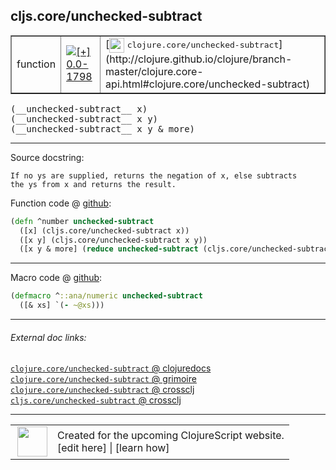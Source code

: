 ## cljs.core/unchecked-subtract



 <table border="1">
<tr>
<td>function</td>
<td><a href="https://github.com/cljsinfo/cljs-api-docs/tree/0.0-1798"><img valign="middle" alt="[+] 0.0-1798" title="Added in 0.0-1798" src="https://img.shields.io/badge/+-0.0--1798-lightgrey.svg"></a> </td>
<td>
[<img height="24px" valign="middle" src="http://i.imgur.com/1GjPKvB.png"> <samp>clojure.core/unchecked-subtract</samp>](http://clojure.github.io/clojure/branch-master/clojure.core-api.html#clojure.core/unchecked-subtract)
</td>
</tr>
</table>


 <samp>
(__unchecked-subtract__ x)<br>
</samp>
 <samp>
(__unchecked-subtract__ x y)<br>
</samp>
 <samp>
(__unchecked-subtract__ x y & more)<br>
</samp>

---





Source docstring:

```
If no ys are supplied, returns the negation of x, else subtracts
the ys from x and returns the result.
```


Function code @ [github](https://github.com/clojure/clojurescript/blob/r2850/src/cljs/cljs/core.cljs#L2017-L2022):

```clj
(defn ^number unchecked-subtract
  ([x] (cljs.core/unchecked-subtract x))
  ([x y] (cljs.core/unchecked-subtract x y))
  ([x y & more] (reduce unchecked-subtract (cljs.core/unchecked-subtract x y) more)))
```

<!--
Repo - tag - source tree - lines:

 <pre>
clojurescript @ r2850
└── src
    └── cljs
        └── cljs
            └── <ins>[core.cljs:2017-2022](https://github.com/clojure/clojurescript/blob/r2850/src/cljs/cljs/core.cljs#L2017-L2022)</ins>
</pre>

-->

---

Macro code @ [github](https://github.com/clojure/clojurescript/blob/r2850/src/clj/cljs/core.clj#L408-L409):

```clj
(defmacro ^::ana/numeric unchecked-subtract
  ([& xs] `(- ~@xs)))
```

<!--
Repo - tag - source tree - lines:

 <pre>
clojurescript @ r2850
└── src
    └── clj
        └── cljs
            └── <ins>[core.clj:408-409](https://github.com/clojure/clojurescript/blob/r2850/src/clj/cljs/core.clj#L408-L409)</ins>
</pre>
-->

---


###### External doc links:

[`clojure.core/unchecked-subtract` @ clojuredocs](http://clojuredocs.org/clojure.core/unchecked-subtract)<br>
[`clojure.core/unchecked-subtract` @ grimoire](http://conj.io/store/v1/org.clojure/clojure/1.7.0-beta3/clj/clojure.core/unchecked-subtract/)<br>
[`clojure.core/unchecked-subtract` @ crossclj](http://crossclj.info/fun/clojure.core/unchecked-subtract.html)<br>
[`cljs.core/unchecked-subtract` @ crossclj](http://crossclj.info/fun/cljs.core.cljs/unchecked-subtract.html)<br>

---

 <table>
<tr><td>
<img valign="middle" align="right" width="48px" src="http://i.imgur.com/Hi20huC.png">
</td><td>
Created for the upcoming ClojureScript website.<br>
[edit here] | [learn how]
</td></tr></table>

[edit here]:https://github.com/cljsinfo/cljs-api-docs/blob/master/cljsdoc/cljs.core_unchecked-subtract.cljsdoc
[learn how]:https://github.com/cljsinfo/cljs-api-docs/wiki/cljsdoc-files

<!--

This information was too distracting to show to readers, but I'll leave it
commented here since it is helpful to:

- pretty-print the data used to generate this document
- and show how to retrieve that data



The API data for this symbol:

```clj
{:return-type number,
 :ns "cljs.core",
 :name "unchecked-subtract",
 :signature ["[x]" "[x y]" "[x y & more]"],
 :history [["+" "0.0-1798"]],
 :type "function",
 :full-name-encode "cljs.core_unchecked-subtract",
 :source {:code "(defn ^number unchecked-subtract\n  ([x] (cljs.core/unchecked-subtract x))\n  ([x y] (cljs.core/unchecked-subtract x y))\n  ([x y & more] (reduce unchecked-subtract (cljs.core/unchecked-subtract x y) more)))",
          :title "Function code",
          :repo "clojurescript",
          :tag "r2850",
          :filename "src/cljs/cljs/core.cljs",
          :lines [2017 2022]},
 :extra-sources [{:code "(defmacro ^::ana/numeric unchecked-subtract\n  ([& xs] `(- ~@xs)))",
                  :title "Macro code",
                  :repo "clojurescript",
                  :tag "r2850",
                  :filename "src/clj/cljs/core.clj",
                  :lines [408 409]}],
 :full-name "cljs.core/unchecked-subtract",
 :clj-symbol "clojure.core/unchecked-subtract",
 :docstring "If no ys are supplied, returns the negation of x, else subtracts\nthe ys from x and returns the result."}

```

Retrieve the API data for this symbol:

```clj
;; from Clojure REPL
(require '[clojure.edn :as edn])
(-> (slurp "https://raw.githubusercontent.com/cljsinfo/cljs-api-docs/catalog/cljs-api.edn")
    (edn/read-string)
    (get-in [:symbols "cljs.core/unchecked-subtract"]))
```

-->
